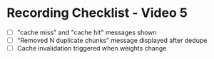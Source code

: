 # Recording Checklist - Video 5

- [ ] "cache miss" and "cache hit" messages shown
- [ ] "Removed N duplicate chunks" message displayed after dedupe
- [ ] Cache invalidation triggered when weights change
